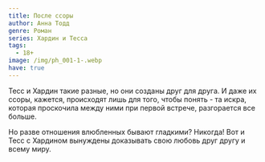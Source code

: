 ```yaml
---
title: После ссоры
author: Анна Тодд
genre: Роман
series: Хардин и Тесса
tags:
  - 18+
image: /img/ph_001-1-.webp
have: true
---
```

Тесс и Хардин такие разные, но они созданы друг для друга. И даже их ссоры, кажется, происходят лишь для того, чтобы понять - та искра, которая проскочила между ними при первой встрече, разгорается все больше.

Но разве отношения влюбленных бывают гладкими? Никогда! Вот и Тесс с Хардином вынуждены доказывать свою любовь друг другу и всему миру.